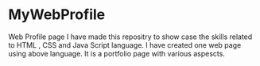 # MyWebProfile
Web Profile page
I have made this repositry to show case the skills related to HTML , CSS and Java Script language.
I have created one web page using above language. It is a portfolio page with various aspescts.
